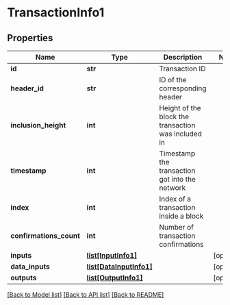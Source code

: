 # TransactionInfo1

## Properties
Name | Type | Description | Notes
------------ | ------------- | ------------- | -------------
**id** | **str** | Transaction ID | 
**header_id** | **str** | ID of the corresponding header | 
**inclusion_height** | **int** | Height of the block the transaction was included in | 
**timestamp** | **int** | Timestamp the transaction got into the network | 
**index** | **int** | Index of a transaction inside a block | 
**confirmations_count** | **int** | Number of transaction confirmations | 
**inputs** | [**list[InputInfo1]**](InputInfo1.md) |  | [optional] 
**data_inputs** | [**list[DataInputInfo1]**](DataInputInfo1.md) |  | [optional] 
**outputs** | [**list[OutputInfo1]**](OutputInfo1.md) |  | [optional] 

[[Back to Model list]](../README.md#documentation-for-models) [[Back to API list]](../README.md#documentation-for-api-endpoints) [[Back to README]](../README.md)

